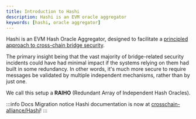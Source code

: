 ```yaml
---
title: Introduction to Hashi
description: Hashi is an EVM oracle aggregator
keywords: [hashi, oracle aggregator]
---
```


Hashi is an EVM Hash Oracle Aggregator, designed to facilitate a
[principled approach to cross-chain bridge security](https://ethresear.ch/t/a-principled-approach-to-bridges/14725?u=auryn).

The primary insight being that the vast majority of bridge-related security incidents could have had minimal impact if
the systems relying on them had built in some redundancy. In other words, it's much more secure to require messages be
validated by multiple independent mechanisms, rather than by just one.

We call this setup a **RAIHO** (Redundant Array of Independent Hash Oracles).

:::info Docs Migration notice
Hashi documentation is now at [crosschain-alliance/Hashi](https://crosschain-alliance.gitbook.io/hashi/v0.1/introduction)!
:::
